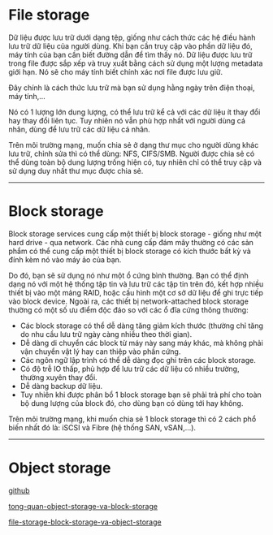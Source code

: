 # File storage 

Dữ liệu được lưu trữ dưới dạng tệp, giống như cách thức các hệ điều hành lưu trữ dữ liệu của người dùng. Khi bạn cần truy cập vào phần dữ liệu đó, máy tính của bạn cần biết đường dẫn để tìm thấy nó. Dữ liệu được lưu trữ trong file được sắp xếp và truy xuất bằng cách sử dụng một lượng metadata giới hạn. Nó sẽ cho máy tính biết chính xác nơi file được lưu giữ.

Đây chính là cách thức lưu trữ mà bạn sử dụng hằng ngày trên điện thoại, máy tính,...

Nó có 1 lượng lớn dung lượng, có thể lưu trữ kể cả với các dữ liệu ít thay đổi hay thay đổi liên tục. Tuy nhiên nó vẫn phù hợp nhất với người dùng cá nhân, dùng để lưu trữ các dữ liệu cá nhân.

Trên môi trường mạng, muốn chia sẻ ở dạng thư mục cho người dùng khác lưu trữ, chỉnh sửa thì có thể dùng: NFS, CIFS/SMB. Người được chia sẻ có thể dùng toàn bộ dung lượng trống hiện có, tuy nhiên chỉ có thể truy cập và sử dụng duy nhất thư mục được chia sẻ.

___

# Block storage

Block storage services cung cấp một thiết bị block storage - giống như một hard drive - qua network. Các nhà cung cấp đám mây thường có các sản phẩm có thể cung cấp một thiết bị block storage có kích thước bất kỳ và đính kèm nó vào máy ảo của bạn.

Do đó, bạn sẽ sử dụng nó như một ổ cứng bình thường. Bạn có thể định dạng nó với một hệ thống tập tin và lưu trữ các tập tin trên đó, kết hợp nhiều thiết bị vào một mảng RAID, hoặc cấu hình một cơ sở dữ liệu để ghi trực tiếp vào block device. Ngoài ra, các thiết bị network-attached block storage thường có một số ưu điểm độc đáo so với các ổ đĩa cứng thông thường:

 - Các block storage có thể dễ dàng tăng giảm kích thước (thường chỉ tăng do nhu cầu lưu trữ ngày càng nhiều theo thời gian).
 - Dễ dàng di chuyển các block từ máy này sang máy khác, mà không phải vận chuyển vật lý hay can thiệp vào phần cứng.
 - Các ngôn ngữ lập trình có thể dễ dàng đọc ghi trên các block storage.
 - Có độ trễ IO thấp, phù hợp để lưu trữ các dữ liệu có nhiều trường, thường xuyên thay đổi.
 - Dễ dàng backup dữ liệu.
 - Tuy nhiên khi được phân bổ 1 block storage bạn sẽ phải trả phí cho toàn bộ dung lượng của block đó, cho dùng bạn có dùng tới hay không.

Trên môi trường mạng, khi muốn chia sẻ 1 block storage thì có 2 cách phổ biến nhất đó là: iSCSI và Fibre (hệ thống SAN, vSAN,...).

___

# Object storage




[github](https://github.com/meditechopen/meditech-thuctap/blob/master/Songle/Storage/Object%20Storage%20vs%20Block%20Storage.md)

[tong-quan-object-storage-va-block-storage](https://bizflycloud.vn/tin-tuc/tong-quan-object-storage-va-block-storage-la-gi-20180929092519105.htm)

[file-storage-block-storage-va-object-storage](https://vietnix.vn/file-storage-block-storage-va-object-storage-la-gi/)



